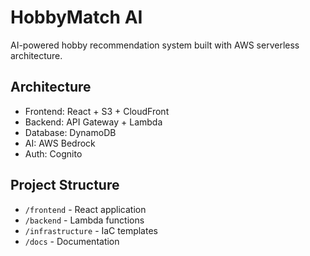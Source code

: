 # HobbyMatch AI

AI-powered hobby recommendation system built with AWS serverless architecture.

## Architecture
- Frontend: React + S3 + CloudFront
- Backend: API Gateway + Lambda
- Database: DynamoDB
- AI: AWS Bedrock
- Auth: Cognito

## Project Structure
- `/frontend` - React application
- `/backend` - Lambda functions
- `/infrastructure` - IaC templates
- `/docs` - Documentation